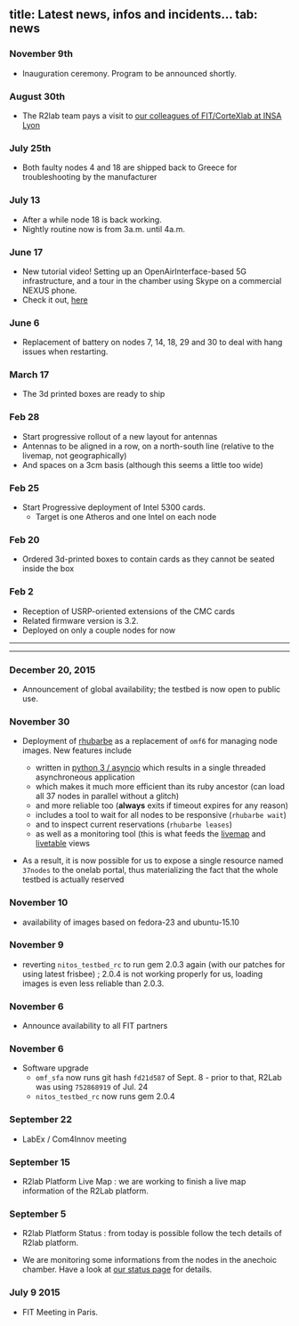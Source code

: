 title: Latest news, infos and incidents...
tab: news
---

### November 9th

* Inauguration ceremony. Program to be announced shortly.

### August 30th

* The R2lab team pays a visit to [our colleagues of FIT/CorteXlab at INSA Lyon](http://www.cortexlab.fr/)

### July 25th

* Both faulty nodes 4 and 18 are shipped back to Greece for troubleshooting by the manufacturer

### July 13

* After a while node 18 is back working.
* Nightly routine now is from 3a.m. until 4a.m.

### June 17

* New tutorial video! Setting up an OpenAirInterface-based 5G infrastructure, and a tour in the chamber using Skype on a commercial NEXUS phone.
* Check it out, [here](https://youtu.be/FpZo6uqTosQ)

### June 6

* Replacement of battery on nodes 7, 14, 18, 29 and 30 to deal with hang issues when restarting.

### March 17

* The 3d printed boxes are ready to ship

### Feb 28

* Start progressive rollout of a new layout for antennas
* Antennas to be aligned in a row, on a north-south line (relative to the livemap, not geographically)
* And spaces on a 3cm basis (although this seems a little too wide)

### Feb 25

* Start Progressive deployment of Intel 5300 cards.
  * Target is one Atheros and one Intel on each node

### Feb 20
* Ordered 3d-printed boxes to contain cards as they cannot be seated inside the box

### Feb 2

* Reception of USRP-oriented extensions of the CMC cards
* Related firmware version is 3.2.
* Deployed on only a couple nodes for now

---
---

### December 20, 2015

* Announcement of global availability; the testbed is now open to public use.

### November 30

* Deployment of [rhubarbe](https://github.com/parmentelat/rhubarbe) as a replacement of `omf6` for managing node images. New features include
  * written in [python 3 / asyncio](https://docs.python.org/3/library/asyncio.html) which results in a single threaded asynchroneous application
  * which makes it much more efficient than its ruby ancestor (can load all 37 nodes in parallel without a glitch)
  * and more reliable too (**always** exits if timeout expires for any reason)
  * includes a tool to wait for all nodes to be responsive (`rhubarbe wait`)
  * and to inspect current reservations (`rhubarbe leases`)
  * as well as a monitoring tool (this is what feeds the [livemap](status.md#livemap) and [livetable](status.md#livetable) views

* As a result, it is now possible for us to expose a single resource named `37nodes` to the onelab portal, thus materializing the fact that the whole testbed is actually reserved

### November 10

* availability of images based on fedora-23 and ubuntu-15.10

### November 9

* reverting `nitos_testbed_rc` to run gem 2.0.3 again (with our patches for
  using latest frisbee) ; 2.0.4 is not working properly for us, loading
  images is even less reliable than 2.0.3.

### November 6

* Announce availability to all FIT partners

### November 6

* Software upgrade
  * `omf_sfa`  now runs git hash `fd21d587` of Sept. 8 - prior to that, R2Lab was using
  `752868919` of Jul. 24
  * `nitos_testbed_rc` now runs gem 2.0.4

### September 22

* LabEx / Com4Innov meeting

### September 15
* R2lab Platform Live Map : we are working to finish a live map information of the R2Lab platform.

### September 5
* R2lab Platform Status : from today is possible follow the tech details of R2lab platform.

* We are monitoring some informations from the nodes in the anechoic chamber.
Have a look at [our status page](status.md#livemap) for details.

### July 9 2015
* FIT Meeting in Paris.
